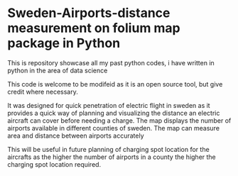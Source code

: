 # Sweden-Airports-distance measurement on folium map package in Python
This is repository showcase all my past python codes, i have written in python in the area of data science

This code is welcome to be modifeid as it is an open source tool, but give credit where necessary.

It was designed for quick penetration of electric flight in sweden as it provides a quick way of planning and visualizing the distance an electric aircraft can cover before needing a charge.
The map displays the number of airports available in different counties of sweden. 
The map can measure area and distance between airports accurately

This will be useful in future planning of charging spot location for the aircrafts as the higher the number of airports in a county the higher the charging spot location required. 
